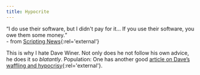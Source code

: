 ```yaml
---
title: Hypocrite
---
```

<q cite="http://archive.scripting.com/2004/05/14#playingRealGoodForFree">I do use their software, but I didn't pay for it... If you use their software, you owe them some money.</q>\
\- from [Scripting News](http://archive.scripting.com/2004/05/14#playingRealGoodForFree "Scripting News: Playing real good for free?"){:rel='external'}

This is why I hate Dave Winer. Not only does he not follow his own advice, he does it so *blatantly*. Population: One has another good [article on Dave’s waffling and hypocrisy](http://popone.innocence.com/archives/2004/06/23/history_of_support.php "Population: One - History of support"){:rel='external'}.